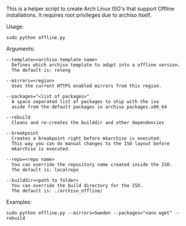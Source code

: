 This is a helper script to create Arch Linux ISO's that support
Offline installations. It requires root privileges due to archiso itself.

Usage:

	sudo python offline.py

Arguments:

	--template=<archiso template name>
	  Defines which archiso template to adapt into a offline version.
	  The default is: releng

	--mirrors=<region>
	  Uses the current HTTPS enabled mirrors from this region.

	--packages="<list of packages>"
	  A space separated list of packages to ship with the iso
	  aside from the default packages in archiso packages.x86_64

	--rebuild
	  Cleans and re-creates the builddir and other dependencies

	--breakpoint
	  Creates a breakpoint right before mkarchiso is executed.
	  This way you can do manual changes to the ISO layout before
	  mkarchiso is executed.

	--repo=<repo name>
	  You can override the repository name created inside the ISO.
	  The default is: localrepo

	--builddir=<path to folder>
	  You can override the build directory for the ISO.
	  The default is: ./archiso_offline/

Examples:

	sudo python offline.py --mirrors=Sweden --packages="nano wget" --rebuild
